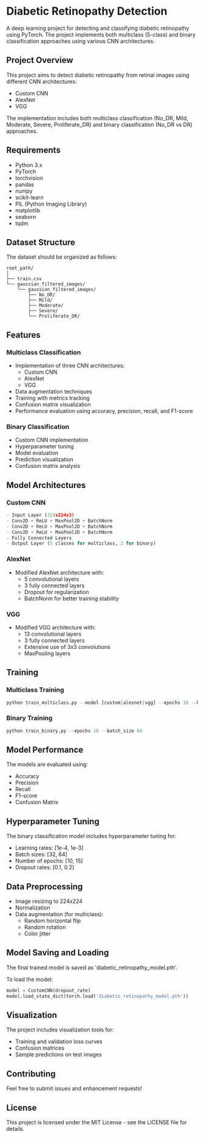 # Diabetic Retinopathy Detection

A deep learning project for detecting and classifying diabetic retinopathy using PyTorch. The project implements both multiclass (5-class) and binary classification approaches using various CNN architectures.

## Project Overview

This project aims to detect diabetic retinopathy from retinal images using different CNN architectures:
- Custom CNN
- AlexNet
- VGG

The implementation includes both multiclass classification (No_DR, Mild, Moderate, Severe, Proliferate_DR) and binary classification (No_DR vs DR) approaches.

## Requirements

- Python 3.x
- PyTorch
- torchvision
- pandas
- numpy
- scikit-learn
- PIL (Python Imaging Library)
- matplotlib
- seaborn
- tqdm

## Dataset Structure

The dataset should be organized as follows:
```
root_path/
│
├── train.csv
└── gaussian_filtered_images/
    └── gaussian_filtered_images/
        ├── No_DR/
        ├── Mild/
        ├── Moderate/
        ├── Severe/
        └── Proliferate_DR/
```

## Features

### Multiclass Classification
- Implementation of three CNN architectures:
  - Custom CNN
  - AlexNet
  - VGG
- Data augmentation techniques
- Training with metrics tracking
- Confusion matrix visualization
- Performance evaluation using accuracy, precision, recall, and F1-score

### Binary Classification
- Custom CNN implementation
- Hyperparameter tuning
- Model evaluation
- Prediction visualization
- Confusion matrix analysis

## Model Architectures

### Custom CNN
```python
- Input Layer (224x224x3)
- Conv2D + ReLU + MaxPool2D + BatchNorm
- Conv2D + ReLU + MaxPool2D + BatchNorm
- Conv2D + ReLU + MaxPool2D + BatchNorm
- Fully Connected Layers
- Output Layer (5 classes for multiclass, 2 for binary)
```

### AlexNet
- Modified AlexNet architecture with:
  - 5 convolutional layers
  - 3 fully connected layers
  - Dropout for regularization
  - BatchNorm for better training stability

### VGG
- Modified VGG architecture with:
  - 13 convolutional layers
  - 3 fully connected layers
  - Extensive use of 3x3 convolutions
  - MaxPooling layers

## Training

### Multiclass Training
```python
python train_multiclass.py --model [custom|alexnet|vgg] --epochs 10 --batch_size 64
```

### Binary Training
```python
python train_binary.py --epochs 10 --batch_size 64
```

## Model Performance

The models are evaluated using:
- Accuracy
- Precision
- Recall
- F1-score
- Confusion Matrix

## Hyperparameter Tuning

The binary classification model includes hyperparameter tuning for:
- Learning rates: [1e-4, 1e-3]
- Batch sizes: [32, 64]
- Number of epochs: [10, 15]
- Dropout rates: [0.1, 0.2]

## Data Preprocessing

- Image resizing to 224x224
- Normalization
- Data augmentation (for multiclass):
  - Random horizontal flip
  - Random rotation
  - Color jitter

## Model Saving and Loading

The final trained model is saved as 'diabetic_retinopathy_model.pth'.

To load the model:
```python
model = CustomCNN(dropout_rate)
model.load_state_dict(torch.load('diabetic_retinopathy_model.pth'))
```

## Visualization

The project includes visualization tools for:
- Training and validation loss curves
- Confusion matrices
- Sample predictions on test images

## Contributing

Feel free to submit issues and enhancement requests!

## License

This project is licensed under the MIT License - see the LICENSE file for details.